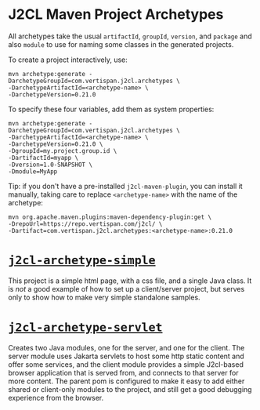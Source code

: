 # J2CL Maven Project Archetypes

All archetypes take the usual `artifactId`, `groupId`, `version`, and `package` and also `module` to
use for naming some classes in the generated projects.

To create a project interactively, use:
```
mvn archetype:generate -DarchetypeGroupId=com.vertispan.j2cl.archetypes \
-DarchetypeArtifactId=<archetype-name> \
-DarchetypeVersion=0.21.0
```

To specify these four variables, add them as system properties:
```
mvn archetype:generate -DarchetypeGroupId=com.vertispan.j2cl.archetypes \
-DarchetypeArtifactId=<archetype-name> \
-DarchetypeVersion=0.21.0 \
-DgroupId=my.project.group.id \
-DartifactId=myapp \
-Dversion=1.0-SNAPSHOT \
-Dmodule=MyApp
```

Tip: if you don't have a pre-installed `j2cl-maven-plugin`, you can install it manually, taking care
to replace `<archetype-name>` with the name of the archetype:
```
mvn org.apache.maven.plugins:maven-dependency-plugin:get \
-DrepoUrl=https://repo.vertispan.com/j2cl/ \
-Dartifact=com.vertispan.j2cl.archetypes:<archetype-name>:0.21.0
```

# [`j2cl-archetype-simple`](j2cl-archetype-simple)

This project is a simple html page, with a css file, and a single Java class. It is _not_ a good 
example of how to set up a client/server project, but serves only to show how to make very simple
standalone samples.

# [`j2cl-archetype-servlet`](j2cl-archetype-servlet)

Creates two Java modules, one for the server, and one for the client. The server module uses Jakarta
servlets to host some http static content and offer some services, and the client module provides a
simple J2cl-based browser application that is served from, and connects to that server for more content.
The parent pom is configured to make it easy to add either shared or client-only modules to the project,
and still get a good debugging experience from the browser.
